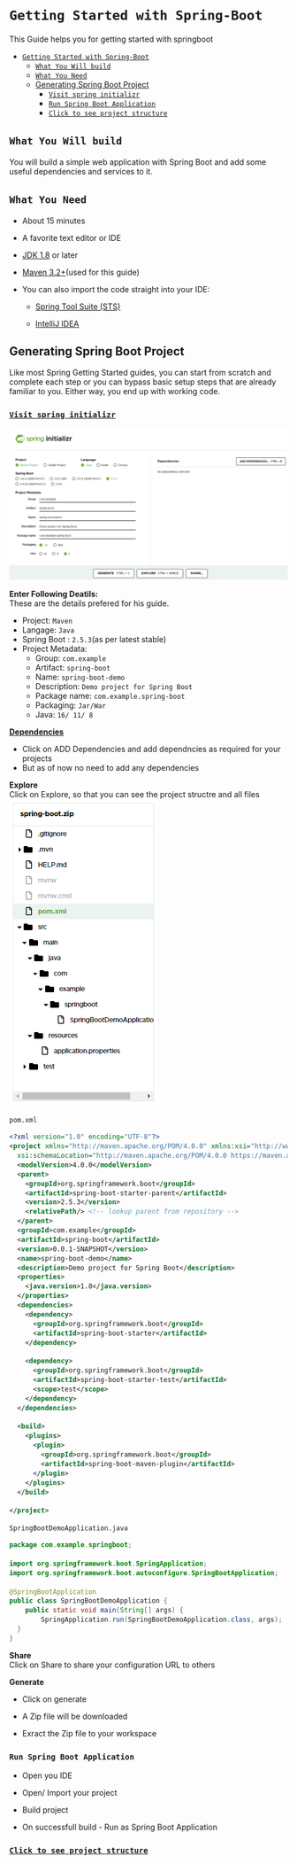 # `Getting Started with Spring-Boot`
This Guide helps you for getting started with springboot
- [`Getting Started with Spring-Boot`](#getting-started-with-spring-boot)
  - [`What You Will build`](#what-you-will-build)
  - [`What You Need`](#what-you-need)
  - [Generating Spring Boot Project](#generating-spring-boot-project)
    - [`Visit spring initializr`](#visit-spring-initializr)
    - [`Run Spring Boot Application`](#run-spring-boot-application)
    - [`Click to see project structure`](#click-to-see-project-structure)
## `What You Will build`
You will build a simple web application with Spring Boot and add some useful dependencies and services to it.

## `What You Need`

- About 15 minutes
  
- A favorite text editor or IDE
  
- [JDK 1.8](http://www.oracle.com/technetwork/java/javase/downloads/index.html) or later
  
- [Maven 3.2+](https://maven.apache.org/download.cgi)(used for this guide)

- You can also import the code straight into your IDE:

    - [Spring Tool Suite (STS)](https://spring.io/guides/gs/sts)

    - [IntelliJ IDEA](https://spring.io/guides/gs/intellij-idea/)

## Generating Spring Boot Project
Like most Spring Getting Started guides, you can start from scratch and complete each step or you can bypass basic setup steps that are already familiar to you. Either way, you end up with working code.


### [`Visit spring initializr`](https://start.spring.io/)

![spring initializr image](spring%20initializr.PNG)

**Enter Following Deatils:**  
These are the details prefered for his guide.

- Project: `Maven`
- Langage: `Java`
- Spring Boot : `2.5.3`(as per latest stable)
- Project Metadata:
  - Group: `com.example`
  - Artifact: `spring-boot`
  - Name: `spring-boot-demo` 
  - Description: `Demo project for Spring Boot`
  - Package name: `com.example.spring-boot`
  - Packaging: `Jar/War`
  - Java: `16/ 11/ 8`

[**Dependencies**](#Dependencies)
- Click on ADD Dependencies and add dependncies as required for your projects   
- But as of now no need to add any dependencies

**Explore**  
Click on Explore, so that you can see the project structre and all files    
![project structure image](project%20structure.PNG)

`pom.xml`
```xml
<?xml version="1.0" encoding="UTF-8"?>
<project xmlns="http://maven.apache.org/POM/4.0.0" xmlns:xsi="http://www.w3.org/2001/XMLSchema-instance"
  xsi:schemaLocation="http://maven.apache.org/POM/4.0.0 https://maven.apache.org/xsd/maven-4.0.0.xsd">
  <modelVersion>4.0.0</modelVersion>
  <parent>
    <groupId>org.springframework.boot</groupId>
    <artifactId>spring-boot-starter-parent</artifactId>
    <version>2.5.3</version>
    <relativePath/> <!-- lookup parent from repository -->
  </parent>
  <groupId>com.example</groupId>
  <artifactId>spring-boot</artifactId>
  <version>0.0.1-SNAPSHOT</version>
  <name>spring-boot-demo</name>
  <description>Demo project for Spring Boot</description>
  <properties>
    <java.version>1.8</java.version>
  </properties>
  <dependencies>
    <dependency>
      <groupId>org.springframework.boot</groupId>
      <artifactId>spring-boot-starter</artifactId>
    </dependency>

    <dependency>
      <groupId>org.springframework.boot</groupId>
      <artifactId>spring-boot-starter-test</artifactId>
      <scope>test</scope>
    </dependency>
  </dependencies>

  <build>
    <plugins>
      <plugin>
        <groupId>org.springframework.boot</groupId>
        <artifactId>spring-boot-maven-plugin</artifactId>
      </plugin>
    </plugins>
  </build>

</project>
```
`SpringBootDemoApplication.java`
```java
package com.example.springboot;

import org.springframework.boot.SpringApplication;
import org.springframework.boot.autoconfigure.SpringBootApplication;

@SpringBootApplication
public class SpringBootDemoApplication {
    public static void main(String[] args) {
        SpringApplication.run(SpringBootDemoApplication.class, args);
  }
}
```

**Share**   
Click on Share to share your configuration URL to others

**Generate**
- Click on generate 

- A Zip file will be downloaded
  
- Exract the Zip file to your workspace

### `Run Spring Boot Application`
- Open you IDE

- Open/ Import your project

- Build project

- On successfull build - Run as Spring Boot Application


### [`Click to see project structure`](spring-boot)